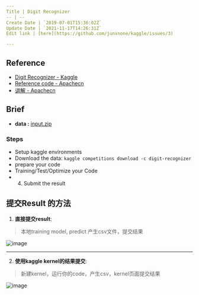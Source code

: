 ```yaml
---
Title | Digit Recognizer
-- | --
Create Date | `2019-07-01T15:36:02Z`
Update Date | `2021-11-17T14:26:31Z`
Edit link | [here](https://github.com/junxnone/kaggle/issues/3)

---
```


## Reference

- [Digit Recognizer - Kaggle](https://www.kaggle.com/c/digit-recognizer/overview)
- [Reference code - Apachecn](https://github.com/apachecn/kaggle/tree/master/src/python/getting-started/digit-recognizer)
- [讲解 - Apachecn](https://github.com/apachecn/kaggle/tree/master/competitions/getting-started/digit-recognizer)

## Brief
- **data :** [input.zip](https://github.com/junxnone/Kaggle/files/3800104/input.zip)

### Steps
- Setup kaggle environments
- Download the data: `kaggle competitions download -c digit-recognizer`
- prepare your code
- Training/Test/Optimize your Code
- 4. Submit the result

## 提交Result 的方法

1. **直接提交result**: 
> 本地training model, predict 产生csv文件，提交结果

![image](https://user-images.githubusercontent.com/2216970/61186204-2efa3c00-a695-11e9-8bf3-bf1279de7815.png)

---

2. **使用kaggle kernel的结果提交**: 
> 新建kernel，运行你的code，产生csv，kernel页面提交结果

![image](https://user-images.githubusercontent.com/2216970/61186234-7b457c00-a695-11e9-85cf-7008a1ac272d.png)

